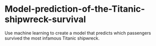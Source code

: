 # Model-prediction-of-the-Titanic-shipwreck-survival
Use machine learning to create a model that predicts which passengers survived the most infamous Titanic shipwreck. 
